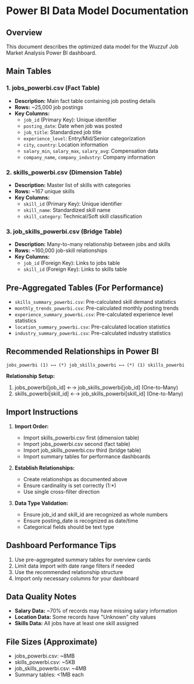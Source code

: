 # Power BI Data Model Documentation

## Overview
This document describes the optimized data model for the Wuzzuf Job Market Analysis Power BI dashboard.

## Main Tables

### 1. jobs_powerbi.csv (Fact Table)
- **Description:** Main fact table containing job posting details
- **Rows:** ~25,000 job postings
- **Key Columns:**
  - `job_id` (Primary Key): Unique identifier
  - `posting_date`: Date when job was posted
  - `job_title`: Standardized job title
  - `experience_level`: Entry/Mid/Senior categorization
  - `city`, `country`: Location information
  - `salary_min`, `salary_max`, `salary_avg`: Compensation data
  - `company_name`, `company_industry`: Company information

### 2. skills_powerbi.csv (Dimension Table)
- **Description:** Master list of skills with categories
- **Rows:** ~167 unique skills
- **Key Columns:**
  - `skill_id` (Primary Key): Unique identifier
  - `skill_name`: Standardized skill name
  - `skill_category`: Technical/Soft skill classification

### 3. job_skills_powerbi.csv (Bridge Table)
- **Description:** Many-to-many relationship between jobs and skills
- **Rows:** ~160,000 job-skill relationships
- **Key Columns:**
  - `job_id` (Foreign Key): Links to jobs table
  - `skill_id` (Foreign Key): Links to skills table

## Pre-Aggregated Tables (For Performance)
- `skills_summary_powerbi.csv`: Pre-calculated skill demand statistics
- `monthly_trends_powerbi.csv`: Pre-calculated monthly posting trends
- `experience_summary_powerbi.csv`: Pre-calculated experience level statistics
- `location_summary_powerbi.csv`: Pre-calculated location statistics
- `industry_summary_powerbi.csv`: Pre-calculated industry statistics

## Recommended Relationships in Power BI

```
jobs_powerbi (1) ←→ (*) job_skills_powerbi ←→ (*) (1) skills_powerbi
```

**Relationship Setup:**
1. jobs_powerbi[job_id] ←→ job_skills_powerbi[job_id] (One-to-Many)
2. skills_powerbi[skill_id] ←→ job_skills_powerbi[skill_id] (One-to-Many)

## Import Instructions

1. **Import Order:**
   - Import skills_powerbi.csv first (dimension table)
   - Import jobs_powerbi.csv second (fact table)
   - Import job_skills_powerbi.csv third (bridge table)
   - Import summary tables for performance dashboards

2. **Establish Relationships:**
   - Create relationships as documented above
   - Ensure cardinality is set correctly (1:*)
   - Use single cross-filter direction

3. **Data Type Validation:**
   - Ensure job_id and skill_id are recognized as whole numbers
   - Ensure posting_date is recognized as date/time
   - Categorical fields should be text type

## Dashboard Performance Tips

1. Use pre-aggregated summary tables for overview cards
2. Limit data import with date range filters if needed
3. Use the recommended relationship structure
4. Import only necessary columns for your dashboard

## Data Quality Notes

- **Salary Data:** ~70% of records may have missing salary information
- **Location Data:** Some records have "Unknown" city values
- **Skills Data:** All jobs have at least one skill assigned

## File Sizes (Approximate)
- jobs_powerbi.csv: ~8MB
- skills_powerbi.csv: ~5KB
- job_skills_powerbi.csv: ~4MB
- Summary tables: <1MB each
